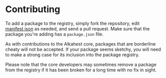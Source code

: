 # Contributing

To add a package to the registry, simply fork the repository, edit
[manifest.json](../manifest.json) as needed, and send a pull request. Make sure
that the package you're adding has a `package.json` file.

As with contributions to the Alkahest core, packages that are borderline cheaty
will not be accepted. If your package seems sketchy, you will need to make a
strong case for its inclusion into the package registry.

Please note that the core developers may sometimes remove a package from the
registry if it has been broken for a long time with no fix in sight.
